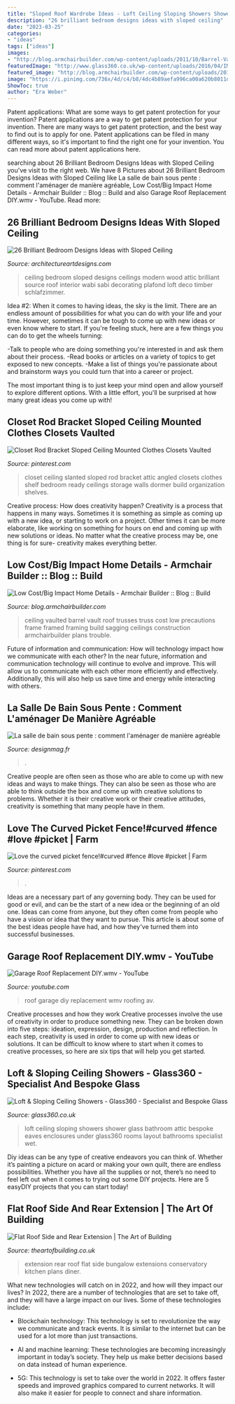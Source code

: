 ```yaml
---
title: "Sloped Roof Wardrobe Ideas - Loft Ceiling Sloping Showers Shower Glass Bathroom Attic Bespoke Eaves Enclosures Under Glass360 Rooms Layout Bathrooms Specialist Wet"
description: "26 brilliant bedroom designs ideas with sloped ceiling"
date: "2023-03-25"
categories:
- "ideas"
tags: ["ideas"]
images:
- "http://blog.armchairbuilder.com/wp-content/uploads/2011/10/Barrel-Vault-2-1024x768.jpg"
featuredImage: "http://www.glass360.co.uk/wp-content/uploads/2016/04/IMG_0998_opt-1.jpg"
featured_image: "http://blog.armchairbuilder.com/wp-content/uploads/2011/10/Barrel-Vault-2-1024x768.jpg"
image: "https://i.pinimg.com/736x/4d/c4/b8/4dc4b89aefa996ca00a620b8011d681c.jpg"
ShowToc: true
author: "Era Weber"
---
```



Patent applications: What are some ways to get patent protection for your invention?
Patent applications are a way to get patent protection for your invention. There are many ways to get patent protection, and the best way to find out is to apply for one. Patent applications can be filed in many different ways, so it's important to find the right one for your invention. You can read more about patent applications here.

	

		
searching about 26 Brilliant Bedroom Designs Ideas with Sloped Ceiling you've visit to the right web. We have 8 Pictures about 26 Brilliant Bedroom Designs Ideas with Sloped Ceiling like La salle de bain sous pente : comment l&#039;aménager de manière agréable, Low Cost/Big Impact Home Details - Armchair Builder :: Blog :: Build and also Garage Roof Replacement DIY.wmv - YouTube. Read more:
		
    
## 26 Brilliant Bedroom Designs Ideas With Sloped Ceiling

<img loading=lazy src="http://www.architectureartdesigns.com/wp-content/uploads/2013/11/2624.jpg" onerror="this.onerror=null;this.src='https://tse4.mm.bing.net/th?id=OIP.q60LoBWqvnzLYyLmxvB87AAAAA&amp;pid=15.1';" alt="26 Brilliant Bedroom Designs Ideas with Sloped Ceiling">

_Source: architectureartdesigns.com_

>ceiling bedroom sloped designs ceilings modern wood attic brilliant source roof interior wabi sabi decorating plafond loft deco timber schlafzimmer. 

	

Idea #2:
When it comes to having ideas, the sky is the limit. There are an endless amount of possibilities for what you can do with your life and your time. However, sometimes it can be tough to come up with new ideas or even know where to start.
If you're feeling stuck, here are a few things you can do to get the wheels turning:

-Talk to people who are doing something you're interested in and ask them about their process.
-Read books or articles on a variety of topics to get exposed to new concepts.
-Make a list of things you're passionate about and brainstorm ways you could turn that into a career or project.

The most important thing is to just keep your mind open and allow yourself to explore different options. With a little effort, you'll be surprised at how many great ideas you come up with!

    
## Closet Rod Bracket Sloped Ceiling Mounted Clothes Closets Vaulted

<img loading=lazy src="https://i.pinimg.com/736x/eb/87/07/eb8707ff3f435c6c1c1a4f136e4243ca.jpg" onerror="this.onerror=null;this.src='https://tse3.mm.bing.net/th?id=OIP.QA_TsA4zKO8iyBnMogHP3QHaNK&amp;pid=15.1';" alt="Closet Rod Bracket Sloped Ceiling Mounted Clothes Closets Vaulted">

_Source: pinterest.com_

>closet ceiling slanted sloped rod bracket attic angled closets clothes shelf bedroom ready ceilings storage walls dormer build organization shelves. 

	

Creative process: How does creativity happen?
Creativity is a process that happens in many ways. Sometimes it is something as simple as coming up with a new idea, or starting to work on a project. Other times it can be more elaborate, like working on something for hours on end and coming up with new solutions or ideas. No matter what the creative process may be, one thing is for sure- creativity makes everything better.

    
## Low Cost/Big Impact Home Details - Armchair Builder :: Blog :: Build

<img loading=lazy src="http://blog.armchairbuilder.com/wp-content/uploads/2011/10/Barrel-Vault-2-1024x768.jpg" onerror="this.onerror=null;this.src='https://tse3.mm.bing.net/th?id=OIP.s5LT1YCycauqMvmaEIYLhAHaFj&amp;pid=15.1';" alt="Low Cost/Big Impact Home Details - Armchair Builder :: Blog :: Build">

_Source: blog.armchairbuilder.com_

>ceiling vaulted barrel vault roof trusses truss cost low precautions frame framed framing build sagging ceilings construction armchairbuilder plans trouble. 

	

Future of information and communication: How will technology impact how we communicate with each other?
In the near future, information and communication technology will continue to evolve and improve. This will allow us to communicate with each other more efficiently and effectively. Additionally, this will also help us save time and energy while interacting with others.

    
## La Salle De Bain Sous Pente : Comment L&#039;aménager De Manière Agréable

<img loading=lazy src="https://designmag.fr/wp-content/uploads/2016/06/lucarne-laisse-entrer-lumière-du-jour.jpg" onerror="this.onerror=null;this.src='https://tse4.mm.bing.net/th?id=OIP.TzftwXRhDyHuSEfRaWPl7AHaLH&amp;pid=15.1';" alt="La salle de bain sous pente : comment l&#039;aménager de manière agréable">

_Source: designmag.fr_

>. 

	

Creative people are often seen as those who are able to come up with new ideas and ways to make things. They can also be seen as those who are able to think outside the box and come up with creative solutions to problems. Whether it is their creative work or their creative attitudes, creativity is something that many people have in them.

    
## Love The Curved Picket Fence!#curved #fence #love #picket | Farm

<img loading=lazy src="https://i.pinimg.com/736x/4d/c4/b8/4dc4b89aefa996ca00a620b8011d681c.jpg" onerror="this.onerror=null;this.src='https://tse2.mm.bing.net/th?id=OIP.Tl9t8kavpmOpTgT_dEyTgwHaNJ&amp;pid=15.1';" alt="Love the curved picket fence!#curved #fence #love #picket | Farm">

_Source: pinterest.com_

>. 

	

Ideas are a necessary part of any governing body. They can be used for good or evil, and can be the start of a new idea or the beginning of an old one. Ideas can come from anyone, but they often come from people who have a vision or idea that they want to pursue. This article is about some of the best ideas people have had, and how they've turned them into successful businesses.

    
## Garage Roof Replacement DIY.wmv - YouTube

<img loading=lazy src="https://i.ytimg.com/vi/aV-yrOYlxO4/maxresdefault.jpg" onerror="this.onerror=null;this.src='https://tse2.mm.bing.net/th?id=OIP.ntf8AsfPVAAF0TMRWf7PXQHaEK&amp;pid=15.1';" alt="Garage Roof Replacement DIY.wmv - YouTube">

_Source: youtube.com_

>roof garage diy replacement wmv roofing av. 

	

Creative processes and how they work
Creative processes involve the use of creativity in order to produce something new. They can be broken down into five steps: ideation, expression, design, production and reflection. In each step, creativity is used in order to come up with new ideas or solutions. It can be difficult to know where to start when it comes to creative processes, so here are six tips that will help you get started.

    
## Loft &amp; Sloping Ceiling Showers - Glass360 - Specialist And Bespoke Glass

<img loading=lazy src="http://www.glass360.co.uk/wp-content/uploads/2016/04/IMG_0998_opt-1.jpg" onerror="this.onerror=null;this.src='https://tse4.mm.bing.net/th?id=OIP.2dzl4mPbfSJpYzrCEzTAOgHaJ4&amp;pid=15.1';" alt="Loft &amp; Sloping Ceiling Showers - Glass360 - Specialist and Bespoke Glass">

_Source: glass360.co.uk_

>loft ceiling sloping showers shower glass bathroom attic bespoke eaves enclosures under glass360 rooms layout bathrooms specialist wet. 

	

Diy ideas can be any type of creative endeavors you can think of. Whether it’s painting a picture on acard or making your own quilt, there are endless possibilities. Whether you have all the supplies or not, there’s no need to feel left out when it comes to trying out some DIY projects. Here are 5 easyDIY projects that you can start today!

    
## Flat Roof Side And Rear Extension | The Art Of Building

<img loading=lazy src="http://www.theartofbuilding.co.uk/blog/wp-content/uploads/2016/02/IMG_1904.JPG-new.jpg" onerror="this.onerror=null;this.src='https://tse3.mm.bing.net/th?id=OIP.DNXBXnl-csngnmdMqoB5MgHaE8&amp;pid=15.1';" alt="Flat Roof Side and Rear Extension | The Art of Building">

_Source: theartofbuilding.co.uk_

>extension rear roof flat side bungalow extensions conservatory kitchen plans diner. 

	

What new technologies will catch on in 2022, and how will they impact our lives?
In 2022, there are a number of technologies that are set to take off, and they will have a large impact on our lives. Some of these technologies include: 
- Blockchain technology: This technology is set to revolutionize the way we communicate and track events. It is similar to the internet but can be used for a lot more than just transactions. 

- AI and machine learning: These technologies are becoming increasingly important in today’s society. They help us make better decisions based on data instead of human experience. 

- 5G: This technology is set to take over the world in 2022. It offers faster speeds and improved graphics compared to current networks. It will also make it easier for people to connect and share information.

